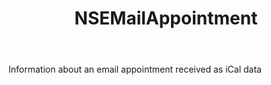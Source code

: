 ﻿---
uid: crmscript_ref_NSEMailAppointment
title: NSEMailAppointment
intellisense: Void.NSEMailAppointment
keywords: NSEMailAppointment
so.topic: reference
---

Information about an email appointment received as iCal data
